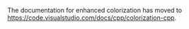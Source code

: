 The documentation for enhanced colorization has moved to https://code.visualstudio.com/docs/cpp/colorization-cpp.